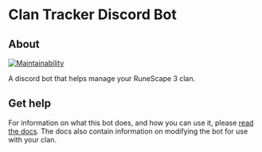 # Clan Tracker Discord Bot

## About

[![Maintainability](https://api.codeclimate.com/v1/badges/caa7f535a3e5c1bfe982/maintainability)](https://codeclimate.com/github/andrewjmetzger/riot-reborn-discord-bot/maintainability)

A discord bot that helps manage your RuneScape 3 clan.

## Get help

For information on what this bot does, and how you can use it, please [read the docs](https://clan-tracker.docs.nerdoncloud.com/). The docs also contain information on modifying the bot for use with your clan.
